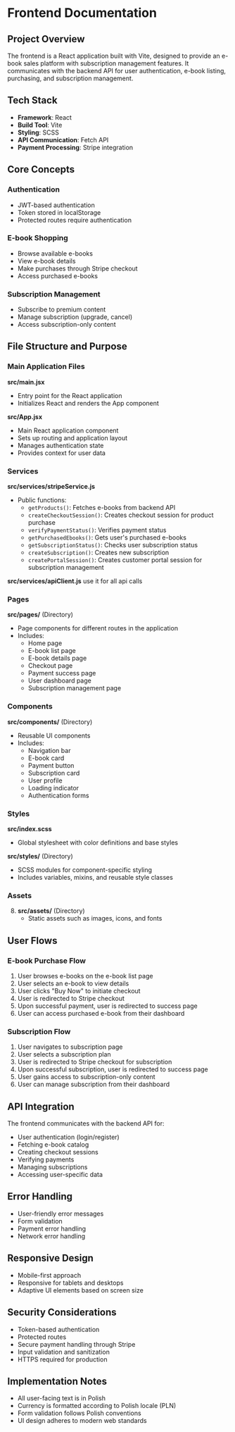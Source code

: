 # Frontend Documentation

## Project Overview

The frontend is a React application built with Vite, designed to provide an e-book sales platform with subscription management features. It communicates with the backend API for user authentication, e-book listing, purchasing, and subscription management.

## Tech Stack

- **Framework**: React
- **Build Tool**: Vite
- **Styling**: SCSS
- **API Communication**: Fetch API
- **Payment Processing**: Stripe integration

## Core Concepts

### Authentication

- JWT-based authentication
- Token stored in localStorage
- Protected routes require authentication

### E-book Shopping

- Browse available e-books
- View e-book details
- Make purchases through Stripe checkout
- Access purchased e-books

### Subscription Management

- Subscribe to premium content
- Manage subscription (upgrade, cancel)
- Access subscription-only content

## File Structure and Purpose

### Main Application Files

**src/main.jsx**

- Entry point for the React application
- Initializes React and renders the App component

**src/App.jsx**

- Main React application component
- Sets up routing and application layout
- Manages authentication state
- Provides context for user data

### Services

**src/services/stripeService.js**

- Public functions:
  - `getProducts()`: Fetches e-books from backend API
  - `createCheckoutSession()`: Creates checkout session for product purchase
  - `verifyPaymentStatus()`: Verifies payment status
  - `getPurchasedEbooks()`: Gets user's purchased e-books
  - `getSubscriptionStatus()`: Checks user subscription status
  - `createSubscription()`: Creates new subscription
  - `createPortalSession()`: Creates customer portal session for subscription management

**src/services/apiClient.js**
use it for all api calls

### Pages

**src/pages/** (Directory)

- Page components for different routes in the application
- Includes:
  - Home page
  - E-book list page
  - E-book details page
  - Checkout page
  - Payment success page
  - User dashboard page
  - Subscription management page

### Components

**src/components/** (Directory)

- Reusable UI components
- Includes:
  - Navigation bar
  - E-book card
  - Payment button
  - Subscription card
  - User profile
  - Loading indicator
  - Authentication forms

### Styles

**src/index.scss**

- Global stylesheet with color definitions and base styles

**src/styles/** (Directory)

- SCSS modules for component-specific styling
- Includes variables, mixins, and reusable style classes

### Assets

8. **src/assets/** (Directory)
   - Static assets such as images, icons, and fonts

## User Flows

### E-book Purchase Flow

1. User browses e-books on the e-book list page
2. User selects an e-book to view details
3. User clicks "Buy Now" to initiate checkout
4. User is redirected to Stripe checkout
5. Upon successful payment, user is redirected to success page
6. User can access purchased e-book from their dashboard

### Subscription Flow

1. User navigates to subscription page
2. User selects a subscription plan
3. User is redirected to Stripe checkout for subscription
4. Upon successful subscription, user is redirected to success page
5. User gains access to subscription-only content
6. User can manage subscription from their dashboard

## API Integration

The frontend communicates with the backend API for:

- User authentication (login/register)
- Fetching e-book catalog
- Creating checkout sessions
- Verifying payments
- Managing subscriptions
- Accessing user-specific data

## Error Handling

- User-friendly error messages
- Form validation
- Payment error handling
- Network error handling

## Responsive Design

- Mobile-first approach
- Responsive for tablets and desktops
- Adaptive UI elements based on screen size

## Security Considerations

- Token-based authentication
- Protected routes
- Secure payment handling through Stripe
- Input validation and sanitization
- HTTPS required for production

## Implementation Notes

- All user-facing text is in Polish
- Currency is formatted according to Polish locale (PLN)
- Form validation follows Polish conventions
- UI design adheres to modern web standards
